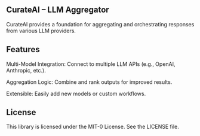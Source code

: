 ## CurateAI – LLM Aggregator

CurateAI provides a foundation for aggregating and orchestrating responses from various LLM providers. 

## Features

Multi-Model Integration: Connect to multiple LLM APIs (e.g., OpenAI, Anthropic, etc.).

Aggregation Logic: Combine and rank outputs for improved results.

Extensible: Easily add new models or custom workflows.

## License

This library is licensed under the MIT-0 License. See the LICENSE file.
